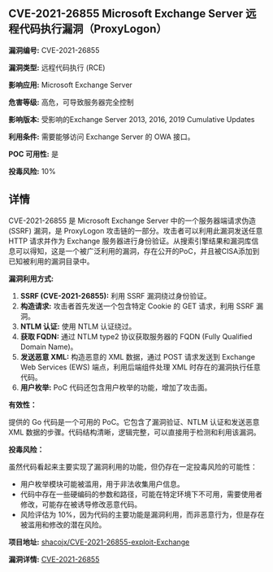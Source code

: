 ## CVE-2021-26855 Microsoft Exchange Server 远程代码执行漏洞（ProxyLogon）

**漏洞编号:** CVE-2021-26855

**漏洞类型:** 远程代码执行 (RCE)

**影响应用:** Microsoft Exchange Server

**危害等级:** 高危，可导致服务器完全控制

**影响版本:** 受影响的Exchange Server 2013, 2016, 2019 Cumulative Updates

**利用条件:** 需要能够访问 Exchange Server 的 OWA 接口。

**POC 可用性:** 是

**投毒风险:** 10%

## 详情

CVE-2021-26855 是 Microsoft Exchange Server 中的一个服务器端请求伪造 (SSRF) 漏洞，是 ProxyLogon 攻击链的一部分。攻击者可以利用此漏洞发送任意 HTTP 请求并作为 Exchange 服务器进行身份验证。从搜索引擎结果和漏洞库信息可以得知，这是一个被广泛利用的漏洞，存在公开的PoC，并且被CISA添加到已知被利用的漏洞目录中。 

**漏洞利用方式:**

1.  **SSRF (CVE-2021-26855):** 利用 SSRF 漏洞绕过身份验证。
2.  **构造请求:** 攻击者首先发送一个包含特定 Cookie 的 GET 请求，利用 SSRF 漏洞。
3.  **NTLM 认证:** 使用 NTLM 认证绕过。
4.  **获取 FQDN:** 通过 NTLM type2 协议获取服务器的 FQDN (Fully Qualified Domain Name)。
5.  **发送恶意 XML:** 构造恶意的 XML 数据，通过 POST 请求发送到 Exchange Web Services (EWS) 端点，利用后端组件处理 XML 时存在的漏洞执行任意代码。  
6.  **用户枚举:**  PoC 代码还包含用户枚举的功能，增加了攻击面。

**有效性：**

提供的 Go 代码是一个可用的 PoC。它包含了漏洞验证、NTLM 认证和发送恶意 XML 数据的步骤。代码结构清晰，逻辑完整，可以直接用于检测和利用该漏洞。

**投毒风险：**

虽然代码看起来主要实现了漏洞利用的功能，但仍存在一定投毒风险的可能性：
* 用户枚举模块可能被滥用，用于非法收集用户信息。
* 代码中存在一些硬编码的参数和路径，可能在特定环境下不可用，需要使用者修改，可能存在被诱导修改恶意代码。
* 风险评估为 10%，因为代码的主要功能是漏洞利用，而非恶意行为，但是存在被滥用和修改的潜在风险。

**项目地址:** [shacojx/CVE-2021-26855-exploit-Exchange](https://github.com/shacojx/CVE-2021-26855-exploit-Exchange)

**漏洞详情:** [CVE-2021-26855](https://nvd.nist.gov/vuln/detail/CVE-2021-26855)